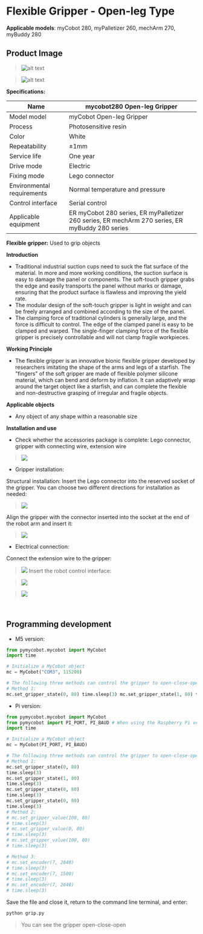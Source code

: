 # Flexible Gripper - Open-leg Type

**Applicable models**: myCobot 280, myPalletizer 260, mechArm 270, myBuddy 280

## **Product Image**

> ![alt text](../../resources\4-SupportAndService\Accessories\grip/Z1.jpg)

> ![alt text](../../resources\4-SupportAndService\Accessories\grip/Z2.jpg)

**Specifications:**

| Name | mycobot280 Open-leg Gripper |
| ------------ | ------------------------------------------------------------------------------------------ |
| Model model | myCobot Open-leg Gripper |
| Process | Photosensitive resin |
| Color | White |
| Repeatability | ±1mm |
| Service life | One year |
| Drive mode | Electric |
| Fixing mode | Lego connector |
| Environmental requirements | Normal temperature and pressure |
| Control interface | Serial control |
| Applicable equipment | ER myCobot 280 series, ER myPalletizer 260 series, ER mechArm 270 series, ER myBuddy 280 series |

**Flexible gripper:** Used to grip objects

**Introduction**

- Traditional industrial suction cups need to suck the flat surface of the material. In more and more working conditions, the suction surface is easy to damage the panel or components. The soft-touch gripper grabs the edge and easily transports the panel without marks or damage, ensuring that the product surface is flawless and improving the yield rate.
- The modular design of the soft-touch gripper is light in weight and can be freely arranged and combined according to the size of the panel.
- The clamping force of traditional cylinders is generally large, and the force is difficult to control. The edge of the clamped panel is easy to be clamped and warped. The single-finger clamping force of the flexible gripper is precisely controllable and will not clamp fragile workpieces.

**Working Principle**

- The flexible gripper is an innovative bionic flexible gripper developed by researchers imitating the shape of the arms and legs of a starfish. The "fingers" of the soft gripper are made of flexible polymer silicone material, which can bend and deform by inflation. It can adaptively wrap around the target object like a starfish, and can complete the flexible and non-destructive grasping of irregular and fragile objects.

**Applicable objects**

- Any object of any shape within a reasonable size

**Installation and use**

- Check whether the accessories package is complete: Lego connector, gripper with connecting wire, extension wire

> ![](../../resources\4-SupportAndService\Accessories\grip/Z3.jpg)

- Gripper installation:

Structural installation: Insert the Lego connector into the reserved socket of the gripper. You can choose two different directions for installation as needed:
> ![](../../resources\4-SupportAndService\Accessories\grip/Z4.jpg)

Align the gripper with the connector inserted into the socket at the end of the robot arm and insert it:

> ![](../../resources\4-SupportAndService\Accessories\grip/Z5.jpg)

- Electrical connection:

Connect the extension wire to the gripper:
> ![](../../resources\4-SupportAndService\Accessories\grip/Z6.jpg)
Insert the robot control interface:

> ![](../../resources\4-SupportAndService\Accessories\grip/Z7.png)

> ![](../../resources\4-SupportAndService\Accessories\grip/Z8.jpg)
<br>

## Programming development

- M5 version:

```python
from pymycobot.mycobot import MyCobot
import time

# Initialize a MyCobot object
mc = MyCobot("COM3", 115200)

# The following three methods can control the gripper to open-close-open
# Method 1:
mc.set_gripper_state(0, 80) time.sleep(3) mc.set_gripper_state(1, 80) time.sleep(3) mc.set_gripper_state(0, 80) time.sleep(3) # Method 2: # mc.set_gripper_value(100, 80) # time.sleep(3) # mc.set_gripper_value(0, 80) # time.sleep(3) # mc. set_gripper_value(100, 80) # time.sleep(3) # Method three: # mc.set_encoder(7, 2048) # time.sleep(3) # mc.set_encoder(7, 1500) # time.sleep(3) # mc.set_encoder(7, 2048) # time.sleep(3)
```

- Pi version:

```python
from pymycobot.mycobot import MyCobot
from pymycobot import PI_PORT, PI_BAUD # When using the Raspberry Pi version of mycobot, you can reference these two variables to initialize MyCobot
import time

# Initialize a MyCobot object
mc = MyCobot(PI_PORT, PI_BAUD)

# The following three methods can control the gripper to open-close-open
# Method 1:
mc.set_gripper_state(0, 80)
time.sleep(3)
mc.set_gripper_state(1, 80)
time.sleep(3)
mc.set_gripper_state(0, 80)
time.sleep(3)
mc.set_gripper_state(0, 80)
time.sleep(3)
# Method 2:
# mc.set_gripper_value(100, 80)
# time.sleep(3)
# mc.set_gripper_value(0, 80)
# time.sleep(3)
# mc.set_gripper_value(100, 80)
# time.sleep(3)

# Method 3:
# mc.set_encoder(7, 2048)
# time.sleep(3)
# mc.set_encoder(7, 1500)
# time.sleep(3)
# mc.set_encoder(7, 2048)
# time.sleep(3)
```

Save the file and close it, return to the command line terminal, and enter:

```bash
python grip.py
```

> You can see the gripper open-close-open
